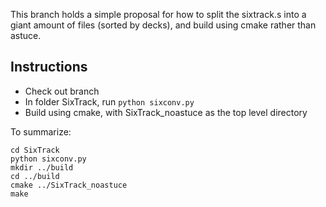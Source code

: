 This branch holds a simple proposal for how to split the sixtrack.s into a giant amount of files (sorted by decks), and build using cmake rather than astuce.

## Instructions

 - Check out branch
 - In folder SixTrack, run ``python sixconv.py``
 - Build using cmake, with SixTrack_noastuce as the top level directory
 
To summarize:
```
cd SixTrack
python sixconv.py
mkdir ../build
cd ../build
cmake ../SixTrack_noastuce
make
```
   
